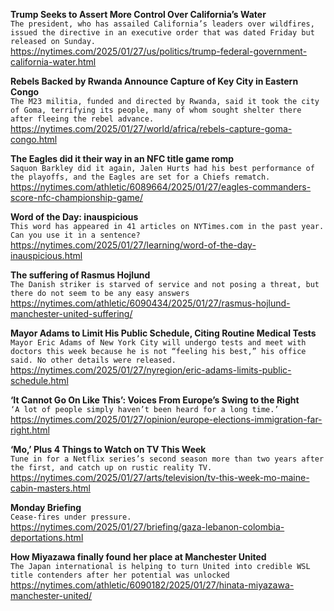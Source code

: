 **Trump Seeks to Assert More Control Over California’s Water**\
`The president, who has assailed California’s leaders over wildfires, issued the directive in an executive order that was dated Friday but released on Sunday.`\
https://nytimes.com/2025/01/27/us/politics/trump-federal-government-california-water.html

**Rebels Backed by Rwanda Announce Capture of Key City in Eastern Congo**\
`The M23 militia, funded and directed by Rwanda, said it took the city of Goma, terrifying its people, many of whom sought shelter there after fleeing the rebel advance.`\
https://nytimes.com/2025/01/27/world/africa/rebels-capture-goma-congo.html

**The Eagles did it their way in an NFC title game romp**\
`Saquon Barkley did it again, Jalen Hurts had his best performance of the playoffs, and the Eagles are set for a Chiefs rematch.`\
https://nytimes.com/athletic/6089664/2025/01/27/eagles-commanders-score-nfc-championship-game/

**Word of the Day: inauspicious**\
`This word has appeared in 41 articles on NYTimes.com in the past year. Can you use it in a sentence?`\
https://nytimes.com/2025/01/27/learning/word-of-the-day-inauspicious.html

**The suffering of Rasmus Hojlund**\
`The Danish striker is starved of service and not posing a threat, but there do not seem to be any easy answers`\
https://nytimes.com/athletic/6090434/2025/01/27/rasmus-hojlund-manchester-united-suffering/

**Mayor Adams to Limit His Public Schedule, Citing Routine Medical Tests**\
`Mayor Eric Adams of New York City will undergo tests and meet with doctors this week because he is not “feeling his best,” his office said. No other details were released.`\
https://nytimes.com/2025/01/27/nyregion/eric-adams-limits-public-schedule.html

**‘It Cannot Go On Like This’: Voices From Europe’s Swing to the Right**\
`‘A lot of people simply haven’t been heard for a long time.’`\
https://nytimes.com/2025/01/27/opinion/europe-elections-immigration-far-right.html

**‘Mo,’ Plus 4 Things to Watch on TV This Week**\
`Tune in for a Netflix series’s second season more than two years after the first, and catch up on rustic reality TV.`\
https://nytimes.com/2025/01/27/arts/television/tv-this-week-mo-maine-cabin-masters.html

**Monday Briefing**\
`Cease-fires under pressure.`\
https://nytimes.com/2025/01/27/briefing/gaza-lebanon-colombia-deportations.html

**How Miyazawa finally found her place at Manchester United**\
`The Japan international is helping to turn United into credible WSL title contenders after her potential was unlocked`\
https://nytimes.com/athletic/6090182/2025/01/27/hinata-miyazawa-manchester-united/

